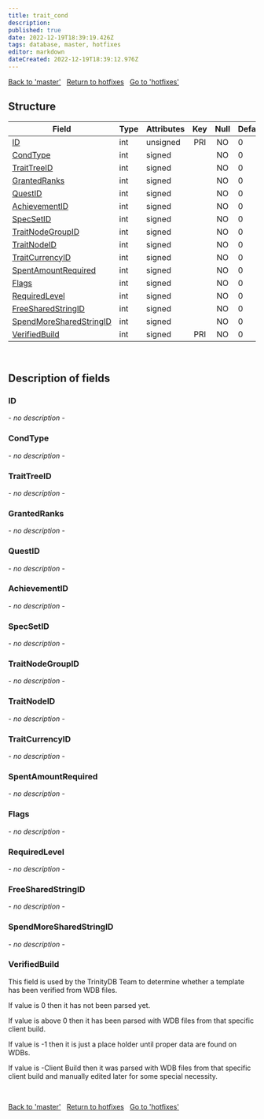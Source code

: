 ```yaml
---
title: trait_cond
description: 
published: true
date: 2022-12-19T18:39:19.426Z
tags: database, master, hotfixes
editor: markdown
dateCreated: 2022-12-19T18:39:12.976Z
---
```


<a href="https://trinitycore.info/en/database/master/hotfixes/toy_locale" class="mt-5 v-btn v-btn--depressed v-btn--flat v-btn--outlined theme--light v-size--default darkblue--text text--lighten-3"><span class="v-btn__content"><i aria-hidden="true" class="v-icon notranslate v-icon--left mdi mdi-arrow-left theme--light"></i><span>Back to 'master'</span></span></a>&nbsp;&nbsp;&nbsp;<a href="https://trinitycore.info/en/database/master/hotfixes/home" class="mt-5 v-btn v-btn--depressed v-btn--flat v-btn--outlined theme--light v-size--default darkblue--text text--lighten-3"><span class="v-btn__content"><i aria-hidden="true" class="v-icon notranslate v-icon--left mdi mdi-home-outline theme--light"></i><span>Return to hotfixes</span></span></a>&nbsp;&nbsp;&nbsp;<a href="https://trinitycore.info/en/database/master/hotfixes/trait_cost" class="mt-5 v-btn v-btn--depressed v-btn--flat v-btn--outlined theme--light v-size--default darkblue--text text--lighten-3"><span class="v-btn__content"><span>Go to 'hotfixes'</span><i aria-hidden="true" class="v-icon notranslate v-icon--right mdi mdi-arrow-right theme--light"></i></span></a>

## Structure

| Field | Type | Attributes | Key | Null | Default | Extra | Comment |
| --- | --- | --- | :---: | :---: | --- | --- | --- |
| [ID](#id) | int | unsigned | PRI | NO | 0 |  |  |
| [CondType](#condtype) | int | signed |  | NO | 0 |  |  |
| [TraitTreeID](#traittreeid) | int | signed |  | NO | 0 |  |  |
| [GrantedRanks](#grantedranks) | int | signed |  | NO | 0 |  |  |
| [QuestID](#questid) | int | signed |  | NO | 0 |  |  |
| [AchievementID](#achievementid) | int | signed |  | NO | 0 |  |  |
| [SpecSetID](#specsetid) | int | signed |  | NO | 0 |  |  |
| [TraitNodeGroupID](#traitnodegroupid) | int | signed |  | NO | 0 |  |  |
| [TraitNodeID](#traitnodeid) | int | signed |  | NO | 0 |  |  |
| [TraitCurrencyID](#traitcurrencyid) | int | signed |  | NO | 0 |  |  |
| [SpentAmountRequired](#spentamountrequired) | int | signed |  | NO | 0 |  |  |
| [Flags](#flags) | int | signed |  | NO | 0 |  |  |
| [RequiredLevel](#requiredlevel) | int | signed |  | NO | 0 |  |  |
| [FreeSharedStringID](#freesharedstringid) | int | signed |  | NO | 0 |  |  |
| [SpendMoreSharedStringID](#spendmoresharedstringid) | int | signed |  | NO | 0 |  |  |
| [VerifiedBuild](#verifiedbuild) | int | signed | PRI | NO | 0 |  |  |
&nbsp;
## Description of fields

### ID
*- no description -*
&nbsp;

### CondType
*- no description -*
&nbsp;

### TraitTreeID
*- no description -*
&nbsp;

### GrantedRanks
*- no description -*
&nbsp;

### QuestID
*- no description -*
&nbsp;

### AchievementID
*- no description -*
&nbsp;

### SpecSetID
*- no description -*
&nbsp;

### TraitNodeGroupID
*- no description -*
&nbsp;

### TraitNodeID
*- no description -*
&nbsp;

### TraitCurrencyID
*- no description -*
&nbsp;

### SpentAmountRequired
*- no description -*
&nbsp;

### Flags
*- no description -*
&nbsp;

### RequiredLevel
*- no description -*
&nbsp;

### FreeSharedStringID
*- no description -*
&nbsp;

### SpendMoreSharedStringID
*- no description -*
&nbsp;

### VerifiedBuild
This field is used by the TrinityDB Team to determine whether a template has been verified from WDB files.

If value is 0 then it has not been parsed yet.

If value is above 0 then it has been parsed with WDB files from that specific client build.

If value is -1 then it is just a place holder until proper data are found on WDBs.

If value is -Client Build then it was parsed with WDB files from that specific client build and manually edited later for some special necessity.

&nbsp;

<a href="https://trinitycore.info/en/database/master/hotfixes/toy_locale" class="mt-5 v-btn v-btn--depressed v-btn--flat v-btn--outlined theme--light v-size--default darkblue--text text--lighten-3"><span class="v-btn__content"><i aria-hidden="true" class="v-icon notranslate v-icon--left mdi mdi-arrow-left theme--light"></i><span>Back to 'master'</span></span></a>&nbsp;&nbsp;&nbsp;<a href="https://trinitycore.info/en/database/master/hotfixes/home" class="mt-5 v-btn v-btn--depressed v-btn--flat v-btn--outlined theme--light v-size--default darkblue--text text--lighten-3"><span class="v-btn__content"><i aria-hidden="true" class="v-icon notranslate v-icon--left mdi mdi-home-outline theme--light"></i><span>Return to hotfixes</span></span></a>&nbsp;&nbsp;&nbsp;<a href="https://trinitycore.info/en/database/master/hotfixes/trait_cost" class="mt-5 v-btn v-btn--depressed v-btn--flat v-btn--outlined theme--light v-size--default darkblue--text text--lighten-3"><span class="v-btn__content"><span>Go to 'hotfixes'</span><i aria-hidden="true" class="v-icon notranslate v-icon--right mdi mdi-arrow-right theme--light"></i></span></a>
